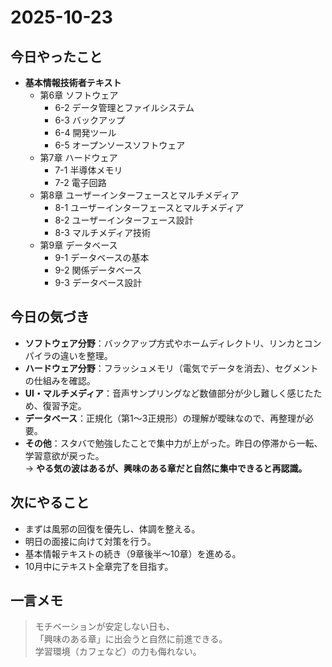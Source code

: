 # 2025-10-23

## 今日やったこと
- **基本情報技術者テキスト**
  - 第6章 ソフトウェア  
    - 6-2 データ管理とファイルシステム  
    - 6-3 バックアップ  
    - 6-4 開発ツール  
    - 6-5 オープンソースソフトウェア  
  - 第7章 ハードウェア  
    - 7-1 半導体メモリ  
    - 7-2 電子回路  
  - 第8章 ユーザーインターフェースとマルチメディア  
    - 8-1 ユーザーインターフェースとマルチメディア  
    - 8-2 ユーザーインターフェース設計  
    - 8-3 マルチメディア技術  
  - 第9章 データベース  
    - 9-1 データベースの基本  
    - 9-2 関係データベース  
    - 9-3 データベース設計  

## 今日の気づき
- **ソフトウェア分野**：バックアップ方式やホームディレクトリ、リンカとコンパイラの違いを整理。  
- **ハードウェア分野**：フラッシュメモリ（電気でデータを消去）、セグメントの仕組みを確認。  
- **UI・マルチメディア**：音声サンプリングなど数値部分が少し難しく感じたため、復習予定。  
- **データベース**：正規化（第1〜3正規形）の理解が曖昧なので、再整理が必要。  
- **その他**：スタバで勉強したことで集中力が上がった。昨日の停滞から一転、学習意欲が戻った。  
  → **やる気の波はあるが、興味のある章だと自然に集中できると再認識。**

## 次にやること
- まずは風邪の回復を優先し、体調を整える。  
- 明日の面接に向けて対策を行う。  
- 基本情報テキストの続き（9章後半〜10章）を進める。  
- 10月中にテキスト全章完了を目指す。

## 一言メモ
> モチベーションが安定しない日も、  
> 「興味のある章」に出会うと自然に前進できる。  
> 学習環境（カフェなど）の力も侮れない。
